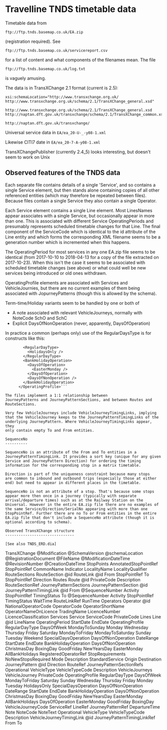 Travelline TNDS timetable data
==============================

Timetable data from

    ftp://ftp.tnds.basemap.co.uk/EA.zip

(registration required). See

    ftp://ftp.tnds.basemap.co.uk/servicereport.csv

for a list of content and what components of the filenames mean. The
file

    ftp://ftp.tnds.basemap.co.uk/log.txt

is vaguely amusing.

The data is in TransXChange 2.1 format (current is 2.5):

    xsi:schemaLocation="http://www.transxchange.org.uk/ http://www.transxchange.org.uk/schema/2.1/TransXChange_general.xsd"

    http://www.transxchange.org.uk/schema/2.1/TransXChange_general.xsd
    http://naptan.dft.gov.uk/transxchange/schema/2.1/TransXChange_common.xsd

    http://naptan.dft.gov.uk/transxchange/

Universal service data in `EA/ea_20-U-_-y08-1.xml`

Likewise CITI7 date in `EA/ea_20-7-A-y08-1.xml`

TransXChangePublisher (currently 2.4_5) looks interesting, but doesn't seem to work on Unix

Observed features of the TNDS data
----------------------------------

Each separate file contains details of a single 'Service', and so
contains a single Service element, but then stands alone containing
copies of all other referenced entities (which may therefore be repeated
between files). Because files contain a single Service they also contain
a single Operator.

Each Service element contains a single Line element. Most LinesNames
appear associates with a single Service, but occasionally appear in more
than one. This is associated with different Service
OperatingPeriods and presumably represents scheduled timetable changes
for that Line. The final component of the ServiceCode which is identical
to the id attribute of the Line entity and which forms the corresponding
XML filename seems to be a generation number which is incremented when
this happens.

The OperatingPeriod for most services in any one EA.zip file seems to be
identical (from 2017-10-10 to 2018-04-13 for a copy of the file
extracted on 2017-10-23). When this isn't the case it seems to be
associated with scheduled timetable changes (see above) or what could
well be new services being introduced or old ones withdrawn.

OperatingProfile elements are associated with Services and
VehicleJournies, but there are no current examples of them being
associated with JopurneyPatterns (though this is allowed by the schema).

Term-time/Holiday variants seem to be handled by one or both of

* A note associated with relevant VehicleJourneys, normally with
  NoteCode SchO and SchC
* Explicit DaysOfNonOperation (never, apparently, DaysOfOperation)

In practice a common (perhaps only) use of the <HolidaysOnly> 
RegularDaysType is for constructs like this:

```<OperatingProfile>
        <RegularDayType>
          <HolidaysOnly />
        </RegularDayType>
        <BankHolidayOperation>
          <DaysOfOperation>
            <EasterMonday />
          </DaysOfOperation>
          <DaysOfNonOperation />
        </BankHolidayOperation>
      </OperatingProfile>```

The files implement a 1:1 relationship between
JourneyPatterns and JourneyPatternSections, and between Routes and
RouteSections.

Very few VehicleJourneys include VehicleJourneyTimingLinks, implying
that the VehicleJourney keeps to the JourneyPatternTimingLinks of the
underlying JourneyPattern. Where VehicleJourneyTimingLinks appear, they
only contain empty To and From entities.

SequenceNo
----------

SequenceNo is an attribute of the From and To entities in a
JourneyPatternTimingLink. It provides a sort key (unique for any given
Service and JourneyPattern Direction) for ordering the timing
information for the corresponding stop in a matrix timetable.

Direction is part of the uniqueness constraint because many stops
are common to inbound and outbound trips (especially those at either
end) but need to appear in different places in the timetable.

SequenceNo is not an attribute of a stop. That's because some stops
appear more then once in a journey (typically with separate
arrival/departure times) such as at the Railway Station on the
Universal. However in the entire EA.zip file there are no examples of
the same Service/Direction/SerialNo appearing with more than one
StopPointRef. Further there are no To or From entities in the entire
EA.zip file that don't include a SequenceNo attribute (though it is
optional according to schema).

Observed TransXChange structure
-------------------------------

[See also TNDS_ERD.dia]

```
TransXChange @Modification @SchemaVersion @schemaLocation @RegistrationDocument
          @FileName @ModificationDateTime @RevisionNumber @CreationDateTime
    StopPoints
        AnnotatedStopPointRef
            StopPointRef
            CommonName
            Indicator
            LocalityName
            LocalityQualifier
    RouteSections
        RouteSection @id
            RouteLink @id
                From
                    StopPointRef
                To
                    StopPointRef
                Direction
    Routes
        Route @id
            PrivateCode
            Description
            RouteSectionRef
    JourneyPatternSections
        JourneyPatternSection @id
            JourneyPatternTimingLink @id
                From @SequenceNumber
                    Activity
                    StopPointRef
                    TimingStatus
                To @SequenceNumber
                    Activity
                    StopPointRef
                    TimingStatus
                    WaitTime
                RouteLinkRef
                RunTime
    Operators
        Operator @id
            NationalOperatorCode
            OperatorCode
            OperatorShortName
            OperatorNameOnLicence
            TradingName
            LicenceNumber
            LicenceClassification
    Services
        Service
            ServiceCode
            PrivateCode
            Lines
                Line @id
                    LineName
            OperatingPeriod
                StartDate
                EndDate
            OperatingProfile
                RegularDayType
                    DaysOfWeek
                        MondayToSunday
                        Monday
                        Wednesday
                        Thursday
                        Friday
                        Saturday
                        MondayToFriday
                        MondayToSaturday
                        Sunday
                        Tuesday
                        Weekend
                SpecialDaysOperation
                    DaysOfNonOperation
                        DateRange
                            StartDate
                            EndDate
                BankHolidayOperation
                    DaysOfNonOperation
                        ChristmasDay
                        BoxingDay
                        GoodFriday
                        NewYearsDay
                        EasterMonday
                        AllBankHolidays
            RegisteredOperatorRef
            StopRequirements
                NoNewStopsRequired
            Mode
            Description
            StandardService
                Origin
                Destination
                JourneyPattern @id
                    Direction
                    RouteRef
                    JourneyPatternSectionRefs
                    Operational
                        VehicleType
                            VehicleTypeCode
                            Description
    VehicleJourneys
        VehicleJourney
            PrivateCode
            OperatingProfile
                RegularDayType
                    DaysOfWeek
                        MondayToFriday
                        Saturday
                        Sunday
                        Wednesday
                        Thursday
                        Friday
                        Monday
                        Tuesday
                    HolidaysOnly
                SpecialDaysOperation
                    DaysOfNonOperation
                        DateRange
                            StartDate
                            EndDate
                BankHolidayOperation
                    DaysOfNonOperation
                        ChristmasDay
                        BoxingDay
                        GoodFriday
                        NewYearsDay
                        EasterMonday
                        AllBankHolidays
                    DaysOfOperation
                        EasterMonday
                        GoodFriday
                        BoxingDay
            VehicleJourneyCode
            ServiceRef
            LineRef
            JourneyPatternRef
            DepartureTime
            Note
                NoteCode
                NoteText
            Operational
                VehicleType
                    VehicleTypeCode
                    Description
            VehicleJourneyTimingLink @id
                JourneyPatternTimingLinkRef
                From
                To
```